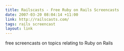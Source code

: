 ```yaml
---
title: Railscasts - Free Ruby on Rails Screencasts
date: 2007-03-20 08:04:14 +11:00
link: http://railscasts.com/
tags: rails screencast
layout: link
---
```

free screencasts on topics relating to Ruby on Rails
